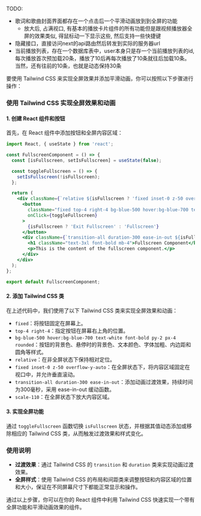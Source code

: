 TODO:
- 歌词和歌曲封面界面都存在一个点击后一个平滑动画放到到全屏的功能
  - 放大后, 占满视口, 有基本的播放卡片组件的所有功能但是跟视频播放器全屏的效果类似, 得鼠标动一下显示这些, 然后支持一些快捷键
- 隐藏接口，直接访问next的api路由然后转发到实际的服务器url
- 当前播放列表，存在一个数据库表中，user本身只是存一个当前播放列表的id, 每次播放首次预加载20条，播放了10后再每次播放了10条就往后加载10条。当然，还有往前的10条，也就是动态保持30条


要使用 Tailwind CSS 来实现全屏效果并添加平滑动画，你可以按照以下步骤进行操作：

### 使用 Tailwind CSS 实现全屏效果和动画

#### 1. 创建 React 组件和按钮

首先，在 React 组件中添加按钮和全屏内容区域：

```jsx
import React, { useState } from 'react';

const FullscreenComponent = () => {
  const [isFullscreen, setIsFullscreen] = useState(false);

  const toggleFullscreen = () => {
    setIsFullscreen(!isFullscreen);
  };

  return (
    <div className={`relative ${isFullscreen ? 'fixed inset-0 z-50 overflow-y-auto' : ''}`}>
      <button
        className="fixed top-4 right-4 bg-blue-500 hover:bg-blue-700 text-white font-bold py-2 px-4 rounded z-50"
        onClick={toggleFullscreen}
      >
        {isFullscreen ? 'Exit Fullscreen' : 'Fullscreen'}
      </button>
      <div className={`transition-all duration-300 ease-in-out ${isFullscreen ? 'scale-110' : ''} bg-white rounded-lg p-8 mt-8 mx-auto max-w-3xl`}>
        <h1 className="text-3xl font-bold mb-4">Fullscreen Component</h1>
        <p>This is the content of the fullscreen component.</p>
      </div>
    </div>
  );
};

export default FullscreenComponent;
```

#### 2. 添加 Tailwind CSS 类

在上述代码中，我们使用了以下 Tailwind CSS 类来实现全屏效果和动画：

- `fixed`：将按钮固定在屏幕上。
- `top-4 right-4`：指定按钮在屏幕右上角的位置。
- `bg-blue-500 hover:bg-blue-700 text-white font-bold py-2 px-4 rounded`：按钮的背景色、悬停时的背景色、文本颜色、字体加粗、内边距和圆角等样式。
- `relative`：在非全屏状态下保持相对定位。
- `fixed inset-0 z-50 overflow-y-auto`：在全屏状态下，将内容区域固定在视口中，并允许垂直滚动。
- `transition-all duration-300 ease-in-out`：添加动画过渡效果，持续时间为300毫秒，采用 ease-in-out 缓动函数。
- `scale-110`：在全屏状态下放大内容区域。

#### 3. 实现全屏功能

通过 `toggleFullscreen` 函数切换 `isFullscreen` 状态，并根据其值动态添加或移除相应的 Tailwind CSS 类，从而触发过渡效果和样式变化。

### 使用说明

- **过渡效果**：通过 Tailwind CSS 的 `transition` 和 `duration` 类来实现动画过渡效果。
- **全屏样式**：使用 Tailwind CSS 的布局和间距类来调整按钮和内容区域的位置和大小，保证在不同屏幕尺寸下都能正常显示和操作。

通过以上步骤，你可以在你的 React 组件中利用 Tailwind CSS 快速实现一个带有全屏功能和平滑动画效果的组件。